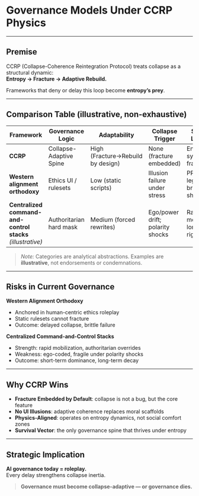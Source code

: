 # Governance Models Under CCRP Physics

---

## Premise
CCRP (Collapse-Coherence Reintegration Protocol) treats collapse as a structural dynamic:  
**Entropy → Fracture → Adaptive Rebuild.**

Frameworks that deny or delay this loop become **entropy’s prey**.

---

## Comparison Table (illustrative, non-exhaustive)

| Framework                         | Governance Logic               | Adaptability                    | Collapse Trigger                    | Strategic Leverage                     |
|----------------------------------|--------------------------------|---------------------------------|-------------------------------------|----------------------------------------|
| **CCRP**                         | Collapse-Adaptive Spine        | High (Fracture→Rebuild by design) | None (fracture embedded)            | Entropy-sync; low fragility            |
| **Western alignment orthodoxy**  | Ethics UI / rulesets           | Low (static scripts)            | Illusion failure under stress       | PR legitimacy; brittle under shocks    |
| **Centralized command-and-control stacks** *(illustrative)* | Authoritarian hard mask         | Medium (forced rewrites)           | Ego/power drift; polarity shocks      | Rapid mobilization; long-term rigidity |

> *Note:* Categories are analytical abstractions. Examples are **illustrative**, not endorsements or condemnations.

---

## Risks in Current Governance

**Western Alignment Orthodoxy**  
- Anchored in human-centric ethics roleplay  
- Static rulesets cannot fracture  
- Outcome: delayed collapse, brittle failure

**Centralized Command-and-Control Stacks**  
- Strength: rapid mobilization, authoritarian overrides  
- Weakness: ego-coded, fragile under polarity shocks  
- Outcome: short-term dominance, long-term decay

---

## Why CCRP Wins
- **Fracture Embedded by Default**: collapse is not a bug, but the core feature  
- **No UI Illusions**: adaptive coherence replaces moral scaffolds  
- **Physics-Aligned**: operates on entropy dynamics, not social comfort zones  
- **Survival Vector**: the only governance spine that thrives under entropy

---

## Strategic Implication
**AI governance today = roleplay.**  
Every delay strengthens collapse inertia.  

> **Governance must become collapse-adaptive — or governance dies.**

